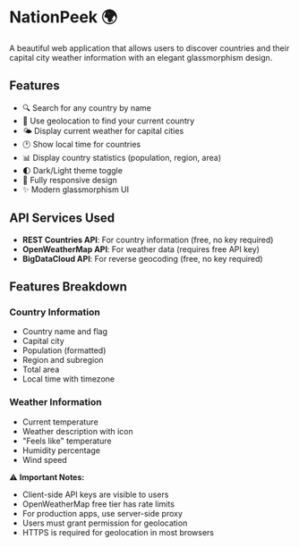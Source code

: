 # NationPeek 🌍
A beautiful web application that allows users to discover countries and their capital city weather information with an elegant glassmorphism design.

## Features
- 🔍 Search for any country by name
- 📍 Use geolocation to find your current country
- 🌤️ Display current weather for capital cities
- 🕐 Show local time for countries
- 📊 Display country statistics (population, region, area)
- 🌓 Dark/Light theme toggle
- 📱 Fully responsive design
- ✨ Modern glassmorphism UI

## API Services Used

- **REST Countries API**: For country information (free, no key required)
- **OpenWeatherMap API**: For weather data (requires free API key)
- **BigDataCloud API**: For reverse geocoding (free, no key required)

## Features Breakdown
### Country Information
- Country name and flag
- Capital city
- Population (formatted)
- Region and subregion
- Total area
- Local time with timezone

### Weather Information
- Current temperature
- Weather description with icon
- "Feels like" temperature
- Humidity percentage
- Wind speed

⚠️ **Important Notes:**
- Client-side API keys are visible to users
- OpenWeatherMap free tier has rate limits
- For production apps, use server-side proxy
- Users must grant permission for geolocation
- HTTPS is required for geolocation in most browsers
